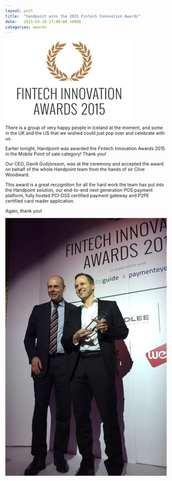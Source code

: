 ```yaml
---
layout: post
title:  "handpoint wins the 2015 Fintech Innovation Awards"
date:   2015-03-18 17:00:00 +0000
categories: awards
---
```


<img class="ui medium centered image" src="/images/logos/fintech-innovation-awards-2015.png" alt="fintech innovation awards 2015">

There is a group of very happy people in Iceland at the moment, and some in the UK and the US that we wished could just pop over and celebrate with us.

Earlier tonight, Handpoint was awarded the Fintech Innovation Awards 2015 in the Mobile Point of sale category! Thank you!

Our CEO, Davíð Guðjónsson, was at the ceremony and accepted the award on behalf of the whole Handpoint team from the hands of sir Clive Woodward.

This award is a great recognition for all the hard work the team has put into the Handpoint solution, our end-to-end next generation POS payment platform, fully hosted PCI-DSS certified payment gateway and P2PE certified card reader application.

Again, thank you!

<img class="ui medium centered image" src="/images/misc-photos/david-and-clive-woodward.jpg" alt="fintech innovation awards trophy 2015">

